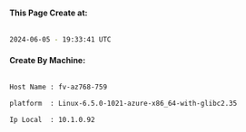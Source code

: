
   
#### This Page Create at:

```bash

2024-06-05 - 19:33:41 UTC

```

#### Create By Machine:

```bash

Host Name : fv-az768-759

platform  : Linux-6.5.0-1021-azure-x86_64-with-glibc2.35

Ip Local  : 10.1.0.92

```

